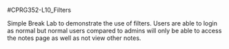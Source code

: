 #CPRG352-L10_Filters

Simple Break Lab to demonstrate the use of filters. Users are able to login as normal but normal users compared to admins will
only be able to access the notes page as well as not view other notes.
